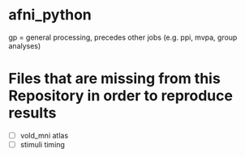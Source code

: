 # afni_python

gp = general processing, precedes other jobs (e.g. ppi, mvpa, group analyses)

# Files that are missing from this Repository in order to reproduce results

- [ ] vold_mni atlas
- [ ] stimuli timing
